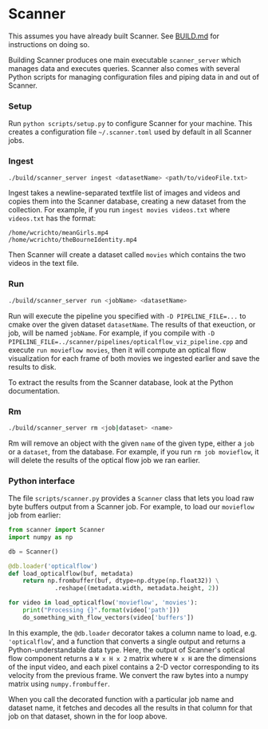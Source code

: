# Scanner

This assumes you have already built Scanner. See [BUILD.md](https://github.com/apoms/scanner/blob/master/BUILD.md) for instructions on doing so.


Building Scanner produces one main executable `scanner_server` which manages data and executes queries. Scanner also comes with several Python scripts for managing configuration files and piping data in and out of Scanner.

### Setup

Run `python scripts/setup.py` to configure Scanner for your machine. This creates a configuration file `~/.scanner.toml` used by default in all Scanner jobs.

### Ingest
```bash
./build/scanner_server ingest <datasetName> <path/to/videoFile.txt>
```

Ingest takes a newline-separated textfile list of images and videos and copies them into the Scanner database, creating a new dataset from the collection. For example, if you run `ingest movies videos.txt` where `videos.txt` has the format:

```
/home/wcrichto/meanGirls.mp4
/home/wcrichto/theBourneIdentity.mp4
```

Then Scanner will create a dataset called `movies` which contains the two videos in the text file.

### Run
```bash
./build/scanner_server run <jobName> <datasetName>
```

Run will execute the pipeline you specified with `-D PIPELINE_FILE=...` to cmake over the given dataset `datasetName`. The results of that exeuction, or job, will be named `jobName`. For example, if you compile with `-D PIPELINE_FILE=../scanner/pipelines/opticalflow_viz_pipeline.cpp` and execute `run movieflow movies`, then it will compute an optical flow visualization for each frame of both movies we ingested earlier and save the results to disk.

To extract the results from the Scanner database, look at the Python documentation.

### Rm
```bash
./build/scanner_server rm <job|dataset> <name>
```

Rm will remove an object with the given `name` of the given type, either a `job` or a `dataset`, from the database. For example, if you run `rm job movieflow`, it will delete the results of the optical flow job we ran earlier.

### Python interface

The file `scripts/scanner.py` provides a `Scanner` class that lets you load raw byte buffers output from a Scanner job. For example, to load our `movieflow` job from earlier:

```python
from scanner import Scanner
import numpy as np

db = Scanner()

@db.loader('opticalflow')
def load_opticalflow(buf, metadata)
    return np.frombuffer(buf, dtype=np.dtype(np.float32)) \
             .reshape((metadata.width, metadata.height, 2))

for video in load_opticalflow('movieflow', 'movies'):
    print("Processing {}".format(video['path']))
    do_something_with_flow_vectors(video['buffers'])
```

In this example, the `@db.loader` decorator takes a column name to load, e.g. `'opticalflow`', and a function that converts a single output and returns a Python-understandable data type. Here, the output of Scanner's optical flow component returns a `W x H x 2` matrix where `W x H` are the dimensions of the input video, and each pixel contains a 2-D vector corresponding to its velocity from the previous frame. We convert the raw bytes into a numpy matrix using `numpy.frombuffer`.

When you call the decorated function with a particular job name and dataset name, it fetches and decodes all the results in that column for that job on that dataset, shown in the for loop above.
